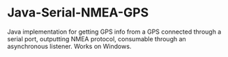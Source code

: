 # Java-Serial-NMEA-GPS
Java implementation for getting GPS info from a GPS connected through a serial port, outputting NMEA protocol, consumable through an asynchronous listener. Works on Windows.
